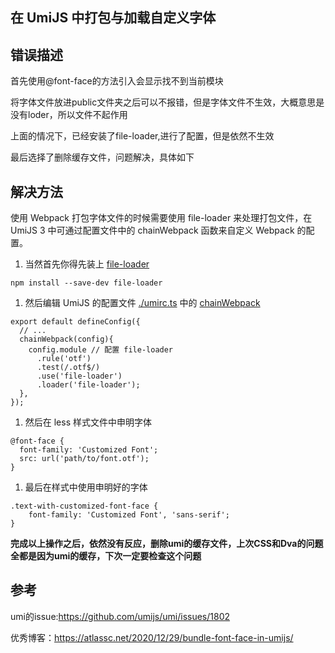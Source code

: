 ## 在 UmiJS 中打包与加载自定义字体

## 错误描述

首先使用@font-face的方法引入会显示找不到当前模块

将字体文件放进public文件夹之后可以不报错，但是字体文件不生效，大概意思是没有loder，所以文件不起作用

上面的情况下，已经安装了file-loader,进行了配置，但是依然不生效

最后选择了删除缓存文件，问题解决，具体如下

## 解决方法

使用 Webpack 打包字体文件的时候需要使用 file-loader 来处理打包文件，在 UmiJS 3 中可通过配置文件中的 chainWebpack 函数来自定义 Webpack 的配置。

1. 当然首先你得先装上 [file-loader](https://webpack.js.org/loaders/file-loader/)

```
npm install --save-dev file-loader
```

1. 然后编辑 UmiJS 的配置文件 [./umirc.ts](https://umijs.org/config#chainwebpack) 中的 [chainWebpack](https://github.com/neutrinojs/webpack-chain)

```
export default defineConfig({
  // ...
  chainWebpack(config){
    config.module // 配置 file-loader
      .rule('otf')
      .test(/.otf$/)
      .use('file-loader')
      .loader('file-loader');
  },
});
```

1. 然后在 less 样式文件中申明字体

```
@font-face {
  font-family: 'Customized Font';
  src: url('path/to/font.otf');
}
```

1. 最后在样式中使用申明好的字体

```
.text-with-customized-font-face {
    font-family: 'Customized Font', 'sans-serif';
}
```

**完成以上操作之后，依然没有反应，删除umi的缓存文件，上次CSS和Dva的问题全都是因为umi的缓存，下次一定要检查这个问题**

## 参考

umi的issue:https://github.com/umijs/umi/issues/1802

优秀博客：https://atlassc.net/2020/12/29/bundle-font-face-in-umijs/